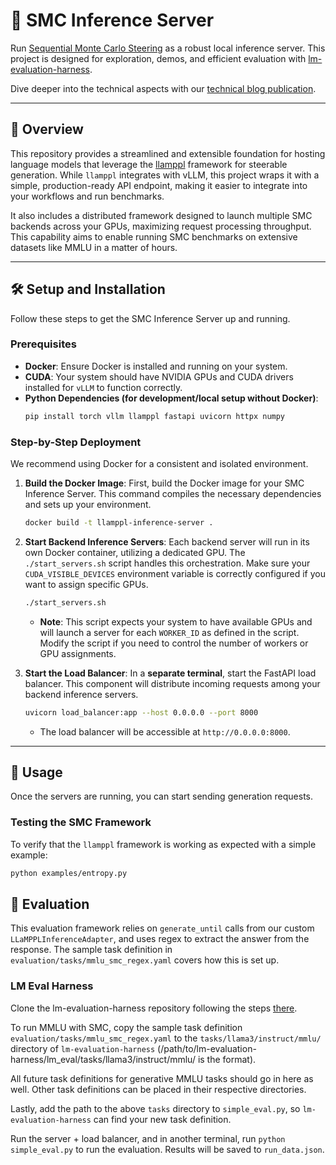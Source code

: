 # 🚀 SMC Inference Server

Run [Sequential Monte Carlo Steering](https://arxiv.org/abs/2306.03081) as a robust local inference server. This project is designed for exploration, demos, and efficient evaluation with [lm-evaluation-harness](https://github.com/EleutherAI/lm-evaluation-harness).

Dive deeper into the technical aspects with our [technical blog publication](https://smc-blogpost.vercel.app/).

---

## 🌟 Overview

This repository provides a streamlined and extensible foundation for hosting language models that leverage the [llamppl](https://github.com/genlm/llamppl) framework for steerable generation. While `llamppl` integrates with vLLM, this project wraps it with a simple, production-ready API endpoint, making it easier to integrate into your workflows and run benchmarks.

It also includes a distributed framework designed to launch multiple SMC backends across your GPUs, maximizing request processing throughput. This capability aims to enable running SMC benchmarks on extensive datasets like MMLU in a matter of hours.

---

## 🛠️ Setup and Installation

Follow these steps to get the SMC Inference Server up and running.

### Prerequisites

* **Docker**: Ensure Docker is installed and running on your system.
* **CUDA**: Your system should have NVIDIA GPUs and CUDA drivers installed for `vLLM` to function correctly.
* **Python Dependencies (for development/local setup without Docker)**:
    ```bash
    pip install torch vllm llamppl fastapi uvicorn httpx numpy
    ```

### Step-by-Step Deployment

We recommend using Docker for a consistent and isolated environment.

1.  **Build the Docker Image**:
    First, build the Docker image for your SMC Inference Server. This command compiles the necessary dependencies and sets up your environment.

    ```bash
    docker build -t llamppl-inference-server .
    ```

2.  **Start Backend Inference Servers**:
    Each backend server will run in its own Docker container, utilizing a dedicated GPU. The `./start_servers.sh` script handles this orchestration. Make sure your `CUDA_VISIBLE_DEVICES` environment variable is correctly configured if you want to assign specific GPUs.

    ```bash
    ./start_servers.sh
    ```
    * **Note**: This script expects your system to have available GPUs and will launch a server for each `WORKER_ID` as defined in the script. Modify the script if you need to control the number of workers or GPU assignments.

3.  **Start the Load Balancer**:
    In a **separate terminal**, start the FastAPI load balancer. This component will distribute incoming requests among your backend inference servers.

    ```bash
    uvicorn load_balancer:app --host 0.0.0.0 --port 8000
    ```
    * The load balancer will be accessible at `http://0.0.0.0:8000`.

---

## 🚀 Usage

Once the servers are running, you can start sending generation requests.

### Testing the SMC Framework

To verify that the `llamppl` framework is working as expected with a simple example:

```bash
python examples/entropy.py
```

## 📝 Evaluation

This evaluation framework relies on `generate_until` calls from our custom `LLaMPPLInferenceAdapter`, and uses regex to extract the answer from the response. The sample task definition in `evaluation/tasks/mmlu_smc_regex.yaml` covers how this is set up.

### LM Eval Harness

Clone the lm-evaluation-harness repository following the steps [there](https://github.com/EleutherAI/lm-evaluation-harness?tab=readme-ov-file#install).

To run MMLU with SMC, copy the sample task definition `evaluation/tasks/mmlu_smc_regex.yaml` to the `tasks/llama3/instruct/mmlu/` directory of `lm-evaluation-harness` (/path/to/lm-evaluation-harness/lm_eval/tasks/llama3/instruct/mmlu/ is the format). 

All future task definitions for generative MMLU tasks should go in here as well. Other task definitions can be placed in their respective directories.

Lastly, add the path to the above `tasks` directory to `simple_eval.py`, so `lm-evaluation-harness` can find your new task definition.

Run the server + load balancer, and in another terminal, run `python simple_eval.py` to run the evaluation. Results will be saved to `run_data.json`.